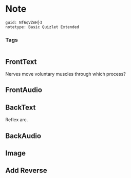 # Note
```
guid: Nf6qVZnH}3
notetype: Basic Quizlet Extended
```

### Tags
```
```

## FrontText
Nerves move voluntary muscles through which process?

## FrontAudio


## BackText
Reflex arc.

## BackAudio


## Image


## Add Reverse

